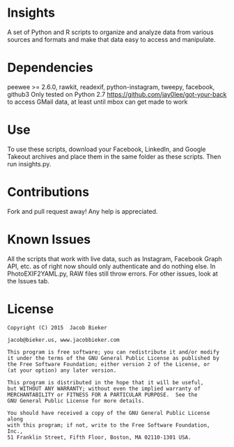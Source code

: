 # Insights
A set of Python and R scripts to organize and analyze data from various sources and formats and make that data
easy to access and manipulate.

# Dependencies
peewee >= 2.6.0, rawkit, readexif, python-instagram, tweepy, facebook, github3
Only tested on Python 2.7
https://github.com/jay0lee/got-your-back to access GMail data, at least until mbox can get made to work

# Use
To use these scripts, download your Facebook, LinkedIn, and Google Takeout archives and place them in the same folder as 
these scripts. Then run insights.py.

# Contributions
Fork and pull request away! Any help is appreciated.

# Known Issues
All the scripts that work with live data, such as Instagram, Facebook Graph API, etc. as of right now should only
authenticate and do nothing else.
In PhotoEXIF2YAML.py, RAW files still throw errors.
For other issues, look at the Issues tab.

# License
    
    Copyright (C) 2015  Jacob Bieker
    
    jacob@bieker.us, www.jacobbieker.com
 
    This program is free software; you can redistribute it and/or modify
    it under the terms of the GNU General Public License as published by
    the Free Software Foundation; either version 2 of the License, or
    (at your option) any later version.

    This program is distributed in the hope that it will be useful,
    but WITHOUT ANY WARRANTY; without even the implied warranty of
    MERCHANTABILITY or FITNESS FOR A PARTICULAR PURPOSE.  See the
    GNU General Public License for more details.

    You should have received a copy of the GNU General Public License along
    with this program; if not, write to the Free Software Foundation, Inc.,
    51 Franklin Street, Fifth Floor, Boston, MA 02110-1301 USA.